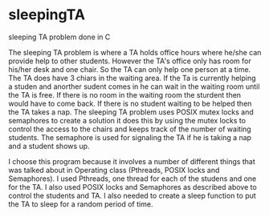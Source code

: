 # sleepingTA
sleeping TA problem done in C

The sleeping TA problem is where a TA holds office hours where he/she can provide help to other students.  However the TA's office only has room for his/her desk and one chair.  So the TA can only help one person at a time.  The TA does have 3 chiars in the waiting area.  If the Ta is currently helping a studen and anorther sudent comes in he can wait in the waiting room until the TA is free.  If there is no room in the waiting room the sturdent then would have to come back.  If there is no student waiting to be helped then the TA takes a nap. The sleeping TA problem uses POSIX mutex locks and semaphores to create a solution it does this by using the mutex locks to control the access to the chairs and keeps track of the number of waiting students.  The semaphore is used for signaling the TA if he is taking a nap and a student shows up.

I choose this program because it involves a number of different things that was talked about in Operating class (Pthreads, POSIX locks and Semaphores).  I used Pthreads, one thread for each of the studens and one for the TA. I also used POSIX locks and Semaphores as described above to control the students and TA.  I also needed to create a sleep function to put the TA to sleep for a random period of time.  

